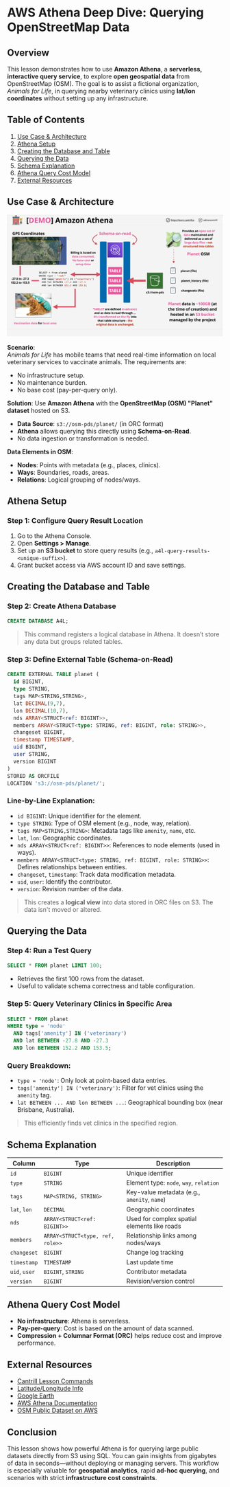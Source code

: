 # AWS Athena Deep Dive: Querying OpenStreetMap Data

## Overview

This lesson demonstrates how to use **Amazon Athena**, a **serverless, interactive query service**, to explore **open geospatial data** from OpenStreetMap (OSM). The goal is to assist a fictional organization, _Animals for Life_, in querying nearby veterinary clinics using **lat/lon coordinates** without setting up any infrastructure.

## Table of Contents

1. [Use Case & Architecture](#use-case--architecture)
2. [Athena Setup](#athena-setup)
3. [Creating the Database and Table](#creating-the-database-and-table)
4. [Querying the Data](#querying-the-data)
5. [Schema Explanation](#schema-explanation)
6. [Athena Query Cost Model](#athena-query-cost-model)
7. [External Resources](#external-resources)

## Use Case & Architecture

![alt text](image-15.png)

**Scenario**:  
_Animals for Life_ has mobile teams that need real-time information on local veterinary services to vaccinate animals. The requirements are:

- No infrastructure setup.
- No maintenance burden.
- No base cost (pay-per-query only).

**Solution**: Use **Amazon Athena** with the **OpenStreetMap (OSM) "Planet" dataset** hosted on S3.

- **Data Source**: `s3://osm-pds/planet/` (in ORC format)
- **Athena** allows querying this directly using **Schema-on-Read**.
- No data ingestion or transformation is needed.

**Data Elements in OSM**:

- **Nodes**: Points with metadata (e.g., places, clinics).
- **Ways**: Boundaries, roads, areas.
- **Relations**: Logical grouping of nodes/ways.

## Athena Setup

### Step 1: Configure Query Result Location

1. Go to the Athena Console.
2. Open **Settings > Manage**.
3. Set up an **S3 bucket** to store query results (e.g., `a4l-query-results-<unique-suffix>`).
4. Grant bucket access via AWS account ID and save settings.

## Creating the Database and Table

### Step 2: Create Athena Database

```sql
CREATE DATABASE A4L;
```

> This command registers a logical database in Athena. It doesn’t store any data but groups related tables.

### Step 3: Define External Table (Schema-on-Read)

```sql
CREATE EXTERNAL TABLE planet (
  id BIGINT,
  type STRING,
  tags MAP<STRING,STRING>,
  lat DECIMAL(9,7),
  lon DECIMAL(10,7),
  nds ARRAY<STRUCT<ref: BIGINT>>,
  members ARRAY<STRUCT<type: STRING, ref: BIGINT, role: STRING>>,
  changeset BIGINT,
  timestamp TIMESTAMP,
  uid BIGINT,
  user STRING,
  version BIGINT
)
STORED AS ORCFILE
LOCATION 's3://osm-pds/planet/';
```

### Line-by-Line Explanation:

- `id BIGINT`: Unique identifier for the element.
- `type STRING`: Type of OSM element (e.g., node, way, relation).
- `tags MAP<STRING,STRING>`: Metadata tags like `amenity`, `name`, etc.
- `lat`, `lon`: Geographic coordinates.
- `nds ARRAY<STRUCT<ref: BIGINT>>`: References to node elements (used in ways).
- `members ARRAY<STRUCT<type: STRING, ref: BIGINT, role: STRING>>`: Defines relationships between entities.
- `changeset`, `timestamp`: Track data modification metadata.
- `uid`, `user`: Identify the contributor.
- `version`: Revision number of the data.

> This creates a **logical view** into data stored in ORC files on S3. The data isn't moved or altered.

## Querying the Data

### Step 4: Run a Test Query

```sql
SELECT * FROM planet LIMIT 100;
```

- Retrieves the first 100 rows from the dataset.
- Useful to validate schema correctness and table configuration.

### Step 5: Query Veterinary Clinics in Specific Area

```sql
SELECT * FROM planet
WHERE type = 'node'
  AND tags['amenity'] IN ('veterinary')
  AND lat BETWEEN -27.8 AND -27.3
  AND lon BETWEEN 152.2 AND 153.5;
```

### Query Breakdown:

- `type = 'node'`: Only look at point-based data entries.
- `tags['amenity'] IN ('veterinary')`: Filter for vet clinics using the `amenity` tag.
- `lat BETWEEN ... AND lon BETWEEN ...`: Geographical bounding box (near Brisbane, Australia).

> This efficiently finds vet clinics in the specified region.

## Schema Explanation

| Column        | Type                             | Description                                  |
| ------------- | -------------------------------- | -------------------------------------------- |
| `id`          | `BIGINT`                         | Unique identifier                            |
| `type`        | `STRING`                         | Element type: `node`, `way`, `relation`      |
| `tags`        | `MAP<STRING, STRING>`            | Key-value metadata (e.g., `amenity`, `name`) |
| `lat`, `lon`  | `DECIMAL`                        | Geographic coordinates                       |
| `nds`         | `ARRAY<STRUCT<ref: BIGINT>>`     | Used for complex spatial elements like roads |
| `members`     | `ARRAY<STRUCT<type, ref, role>>` | Relationship links among nodes/ways          |
| `changeset`   | `BIGINT`                         | Change log tracking                          |
| `timestamp`   | `TIMESTAMP`                      | Last update time                             |
| `uid`, `user` | `BIGINT`, `STRING`               | Contributor metadata                         |
| `version`     | `BIGINT`                         | Revision/version control                     |

## Athena Query Cost Model

- **No infrastructure**: Athena is serverless.
- **Pay-per-query**: Cost is based on the amount of data scanned.
- **Compression + Columnar Format (ORC)** helps reduce cost and improve performance.

## External Resources

- [Cantrill Lesson Commands](https://learn-cantrill-labs.s3.amazonaws.com/awscoursedemos/0051-aws-mixed-athena/lesson_commands.txt)
- [Latitude/Longitude Info](https://journeynorth.org/tm/LongitudeIntro.html)
- [Google Earth](https://www.google.com/earth/)
- [AWS Athena Documentation](https://docs.aws.amazon.com/athena/index.html)
- [OSM Public Dataset on AWS](https://registry.opendata.aws/osm/)

## Conclusion

This lesson shows how powerful Athena is for querying large public datasets directly from S3 using SQL. You can gain insights from gigabytes of data in seconds—without deploying or managing servers. This workflow is especially valuable for **geospatial analytics**, rapid **ad-hoc querying**, and scenarios with strict **infrastructure cost constraints**.
